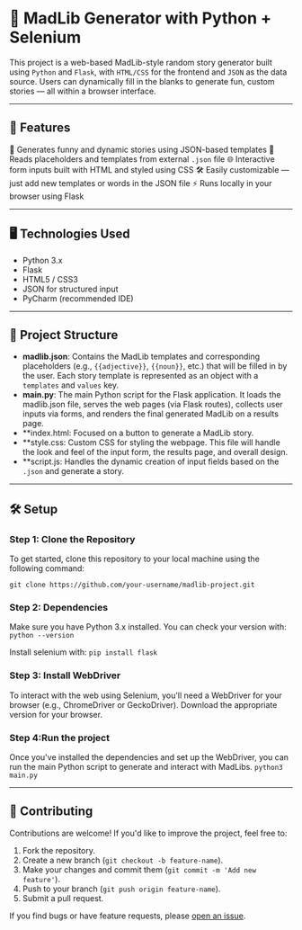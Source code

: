 # 🧠 MadLib Generator with Python + Selenium

This project is a web-based MadLib-style random story generator built using `Python` and `Flask`, with `HTML/CSS` for the frontend and `JSON` as the data source. Users can dynamically fill in the blanks to generate fun, custom stories — all within a browser interface.

---

## 🚀 Features

🎲 Generates funny and dynamic stories using JSON-based templates
📁 Reads placeholders and templates from external `.json` file
🌐 Interactive form inputs built with HTML and styled using CSS
🛠️ Easily customizable — just add new templates or words in the JSON file
⚡ Runs locally in your browser using Flask

---

## 🖥️ Technologies Used

- Python 3.x
- Flask
- HTML5 / CSS3
- JSON for structured input
- PyCharm (recommended IDE)

---

## 📂 Project Structure

- **madlib.json**: Contains the MadLib templates and corresponding placeholders (e.g., `{{adjective}}`, `{{noun}}`, etc.) that will be filled in by the user. Each story template is represented as an object with a `templates` and `values` key.
- **main.py**: The main Python script for the Flask application. It loads the madlib.json file, serves the web pages (via Flask routes), collects user inputs via forms, and renders the final generated MadLib on a results page.
- **index.html: Focused on a button to generate a MadLib story.
- **style.css: Custom CSS for styling the webpage. This file will handle the look and feel of the input form, the results page, and overall design.
- **script.js: Handles the dynamic creation of input fields based on the `.json` and generate a story.

---

## 🛠️ Setup

### Step 1: Clone the Repository

To get started, clone this repository to your local machine using the following command:

  `git clone https://github.com/your-username/madlib-project.git`

### Step 2: Dependencies

Make sure you have Python 3.x installed. You can check your version with:
  `python --version`

Install selenium with:
 `pip install flask`

### Step 3: Install WebDriver

To interact with the web using Selenium, you'll need a WebDriver for your browser (e.g., ChromeDriver or GeckoDriver). Download the appropriate version for your browser.

### Step 4:Run the project

Once you've installed the dependencies and set up the WebDriver, you can run the main Python script to generate and interact with MadLibs.
  `python3 main.py`
  
---

## 🤝 Contributing

Contributions are welcome! If you'd like to improve the project, feel free to:

1. Fork the repository.
2. Create a new branch (`git checkout -b feature-name`).
3. Make your changes and commit them (`git commit -m 'Add new feature'`).
4. Push to your branch (`git push origin feature-name`).
5. Submit a pull request.

If you find bugs or have feature requests, please [open an issue](https://github.com/ximenes13/Madlibs/issues).




